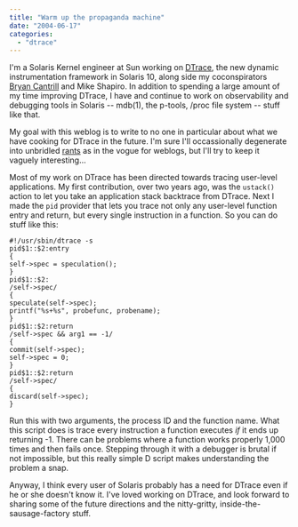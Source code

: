 ```yaml
---
title: "Warm up the propaganda machine"
date: "2004-06-17"
categories: 
  - "dtrace"
---
```


I'm a Solaris Kernel engineer at Sun working on [DTrace](http://www.sun.com/bigadmin/content/dtrace/), the new dynamic instrumentation framework in Solaris 10, along side my coconspirators [Bryan Cantrill](http://blogs.sun.com/bmc) and Mike Shapiro. In addition to spending a large amount of my time improving DTrace, I have and continue to work on observability and debugging tools in Solaris -- mdb(1), the p-tools, /proc file system -- stuff like that.

My goal with this weblog is to write to no one in particular about what we have cooking for DTrace in the future. I'm sure I'll occassionally degenerate into unbridled [rants](http://blogs.sun.com/roller/page/bmc/20040616) as in the vogue for weblogs, but I'll try to keep it vaguely interesting...

Most of my work on DTrace has been directed towards tracing user-level applications. My first contribution, over two years ago, was the `ustack()` action to let you take an application stack backtrace from DTrace. Next I made the `pid` provider that lets you trace not only any user-level function entry and return, but every single instruction in a function. So you can do stuff like this:

```
#!/usr/sbin/dtrace -s
pid$1::$2:entry
{
self->spec = speculation();
}
pid$1::$2:
/self->spec/
{
speculate(self->spec);
printf("%s+%s", probefunc, probename);
}
pid$1::$2:return
/self->spec && arg1 == -1/
{
commit(self->spec);
self->spec = 0;
}
pid$1::$2:return
/self->spec/
{
discard(self->spec);
}

```

Run this with two arguments, the process ID and the function name. What this script does is trace every instruction a function executes _if_ it ends up returning -1. There can be problems where a function works properly 1,000 times and then fails once. Stepping through it with a debugger is brutal if not impossible, but this really simple D script makes understanding the problem a snap.

Anyway, I think every user of Solaris probably has a need for DTrace even if he or she doesn't know it. I've loved working on DTrace, and look forward to sharing some of the future directions and the nitty-gritty, inside-the-sausage-factory stuff.
